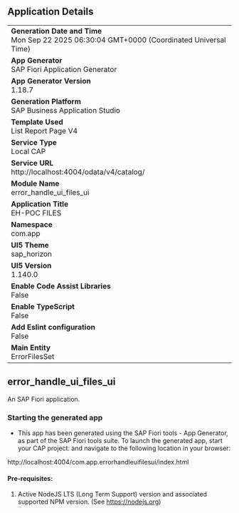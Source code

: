 ## Application Details
|               |
| ------------- |
|**Generation Date and Time**<br>Mon Sep 22 2025 06:30:04 GMT+0000 (Coordinated Universal Time)|
|**App Generator**<br>SAP Fiori Application Generator|
|**App Generator Version**<br>1.18.7|
|**Generation Platform**<br>SAP Business Application Studio|
|**Template Used**<br>List Report Page V4|
|**Service Type**<br>Local CAP|
|**Service URL**<br>http://localhost:4004/odata/v4/catalog/|
|**Module Name**<br>error_handle_ui_files_ui|
|**Application Title**<br>EH-POC FILES|
|**Namespace**<br>com.app|
|**UI5 Theme**<br>sap_horizon|
|**UI5 Version**<br>1.140.0|
|**Enable Code Assist Libraries**<br>False|
|**Enable TypeScript**<br>False|
|**Add Eslint configuration**<br>False|
|**Main Entity**<br>ErrorFilesSet|

## error_handle_ui_files_ui

An SAP Fiori application.

### Starting the generated app

-   This app has been generated using the SAP Fiori tools - App Generator, as part of the SAP Fiori tools suite.  To launch the generated app, start your CAP project:  and navigate to the following location in your browser:

http://localhost:4004/com.app.errorhandleuifilesui/index.html

#### Pre-requisites:

1. Active NodeJS LTS (Long Term Support) version and associated supported NPM version.  (See https://nodejs.org)


